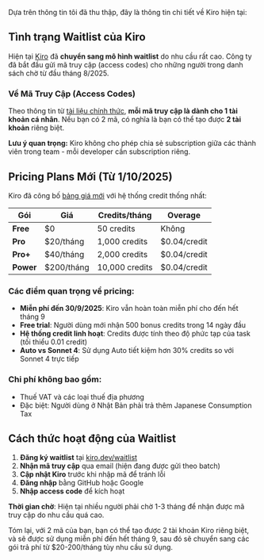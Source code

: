 Dựa trên thông tin tôi đã thu thập, đây là thông tin chi tiết về Kiro hiện tại:

## **Tình trạng Waitlist của Kiro**

Hiện tại [Kiro](https://kiro.dev) đã **chuyển sang mô hình waitlist** do nhu cầu rất cao. Công ty đã bắt đầu gửi mã truy cập (access codes) cho những người trong danh sách chờ từ đầu tháng 8/2025.

### **Về Mã Truy Cập (Access Codes)**

Theo thông tin từ [tài liệu chính thức](https://kiro.dev/docs/getting-started/waitlist-access-codes/), **mỗi mã truy cập là dành cho 1 tài khoản cá nhân**. Nếu bạn có 2 mã, có nghĩa là bạn có thể tạo được **2 tài khoản** riêng biệt.

**Lưu ý quan trọng:** Kiro không cho phép chia sẻ subscription giữa các thành viên trong team - mỗi developer cần subscription riêng.

## **Pricing Plans Mới (Từ 1/10/2025)**

Kiro đã công bố [bảng giá mới](https://kiro.dev/blog/new-pricing-plans-and-auto/) với hệ thống credit thống nhất:

| **Gói**  | **Giá**                              | **Credits/tháng** | **Overage** |
| --------------- | ------------------------------------------- | ------------------------ | ----------------- |
| **Free**  | $0                                          | 50 credits               | Không            |
| **Pro**   | $20/tháng | 1,000 credits | $0.04/credit   |                          |                   |
| **Pro+**  | $40/tháng | 2,000 credits | $0.04/credit   |                          |                   |
| **Power** | $200/tháng | 10,000 credits | $0.04/credit |                          |                   |

### **Các điểm quan trọng về pricing:**

- **Miễn phí đến 30/9/2025**: Kiro vẫn hoàn toàn miễn phí cho đến hết tháng 9
- **Free trial**: Người dùng mới nhận 500 bonus credits trong 14 ngày đầu
- **Hệ thống credit linh hoạt**: Credits được tính theo độ phức tạp của task (tối thiểu 0.01 credit)
- **Auto vs Sonnet 4**: Sử dụng Auto tiết kiệm hơn 30% credits so với Sonnet 4 trực tiếp

### **Chi phí không bao gồm:**

- Thuế VAT và các loại thuế địa phương
- Đặc biệt: Người dùng ở Nhật Bản phải trả thêm Japanese Consumption Tax

## **Cách thức hoạt động của Waitlist**

1. **Đăng ký waitlist** tại [kiro.dev/waitlist](https://kiro.dev/waitlist/)
2. **Nhận mã truy cập** qua email (hiện đang được gửi theo batch)
3. **Cập nhật Kiro** trước khi nhập mã để tránh lỗi
4. **Đăng nhập** bằng GitHub hoặc Google
5. **Nhập access code** để kích hoạt

**Thời gian chờ**: Hiện tại nhiều người phải chờ 1-3 tháng để nhận được mã truy cập do nhu cầu quá cao.

Tóm lại, với 2 mã của bạn, bạn có thể tạo được 2 tài khoản Kiro riêng biệt, và sẽ được sử dụng miễn phí đến hết tháng 9, sau đó sẽ chuyển sang các gói trả phí từ $20-200/tháng tùy nhu cầu sử dụng.
